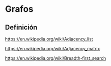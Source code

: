 # Grafos

## Definición

https://en.wikipedia.org/wiki/Adjacency_list

https://en.wikipedia.org/wiki/Adjacency_matrix

https://en.wikipedia.org/wiki/Breadth-first_search

